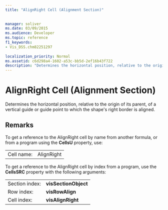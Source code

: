 ```yaml
---
title: "AlignRight Cell (Alignment Section)"
 
 
manager: soliver
ms.date: 03/09/2015
ms.audience: Developer
ms.topic: reference
f1_keywords:
- Vis_DSS.chm82251297
 
localization_priority: Normal
ms.assetid: c6d298a4-1602-a53c-bb5d-2ef16b43f722
description: "Determines the horizontal position, relative to the origin of its parent, of a vertical guide or guide point to which the shape's right border is aligned."
---
```


# AlignRight Cell (Alignment Section)

Determines the horizontal position, relative to the origin of its parent, of a vertical guide or guide point to which the shape's right border is aligned.
  
## Remarks

To get a reference to the AlignRight cell by name from another formula, or from a program using the **CellsU** property, use: 
  
|||
|:-----|:-----|
| Cell name:  <br/> | AlignRight  <br/> |
   
To get a reference to the AlignRight cell by index from a program, use the **CellsSRC** property with the following arguments: 
  
|||
|:-----|:-----|
| Section index:  <br/> |**visSectionObject** <br/> |
| Row index:  <br/> |**visRowAlign** <br/> |
| Cell index:  <br/> |**visAlignRight** <br/> |
   

